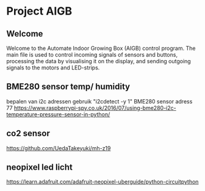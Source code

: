 # Project AIGB

Welcome
------
Welcome to the Automate Indoor Growing Box (AIGB) control program. The main file is used to control incoming signals of sensors  and buttons, processing the data by visualising it on the display,  and sending outgoing signals to the motors and LED-strips.


**BME280 sensor temp/ humidity**
-------------
bepalen van i2c adressen gebruik "i2cdetect -y 1"
BME280 sensor adress 77
https://www.raspberrypi-spy.co.uk/2016/07/using-bme280-i2c-temperature-pressure-sensor-in-python/

**co2 sensor**
--------------
https://github.com/UedaTakeyuki/mh-z19

**neopixel led licht**
---------------
https://learn.adafruit.com/adafruit-neopixel-uberguide/python-circuitpython



